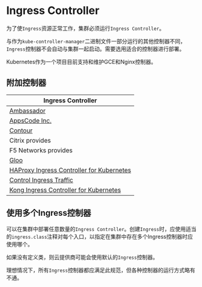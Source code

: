 # Ingress Controller

为了使`Ingress`资源正常工作，集群必须运行`Ingress Controller`。

与作为`kube-controller-manager`二进制文件一部分运行的其他控制器不同，`Ingress`控制器不会自动与集群一起启动。需要选用适合的控制器进行部署。

Kubernetes作为一个项目目前支持和维护GCE和Nginx控制器。

## 附加控制器

| Ingress Controller                                           |
| ------------------------------------------------------------ |
| [Ambassador](https://www.getambassador.io/)                  |
| [AppsCode Inc.](https://appscode.com/)                       |
| [Contour](https://github.com/heptio/contour)                 |
| Citrix provides                                              |
| F5 Networks provides                                         |
| [Gloo](https://gloo.solo.io/)                                |
| [HAProxy Ingress Controller for Kubernetes](https://github.com/haproxytech/kubernetes-ingress) |
| [Control Ingress Traffic](https://istio.io/docs/tasks/traffic-management/ingress/) |
| [Kong Ingress Controller for Kubernetes](https://github.com/Kong/kubernetes-ingress-controller) |

## 使用多个Ingress控制器

可以在集群中部署任意数量的`Ingress Controller`。创建`Ingress`时，应使用适当的`ingress.class`注释对每个入口，以指定在集群中存在多个Ingress控制器时应使用哪个。

如果没有定义类，则云提供商可能会使用默认的`Ingress`控制器。

理想情况下，所有`Ingress`控制器都应满足此规范，但各种控制器的运行方式略有不通。

